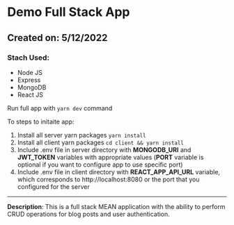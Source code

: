 # Demo Full Stack App

## Created on: 5/12/2022

### Stach Used:

- Node JS
- Express
- MongoDB
- React JS

Run full app with `yarn dev` command

To steps to initaite app:

1. Install all server yarn packages `yarn install`
2. Install all client yarn packages `cd client && yarn install`
3. Include .env file in server directory with **MONGODB_URI** and **JWT_TOKEN** variables with appropriate values (**PORT** variable is optional if you want to configure app to use specific port)
4. Include .env file in client directory with **REACT_APP_API_URL** variable, which corresponds to http://localhost:8080 or the port that you configured for the server

<hr />

**Description**: This is a full stack MEAN application with the ability to perform CRUD operations for blog posts and user authentication.
